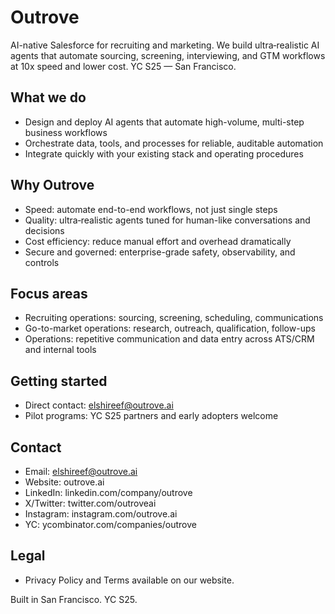 # Outrove
AI-native Salesforce for recruiting and marketing. We build ultra‑realistic AI agents that automate sourcing, screening, interviewing, and GTM workflows at 10x speed and lower cost. YC S25 — San Francisco.

## What we do
- Design and deploy AI agents that automate high-volume, multi-step business workflows
- Orchestrate data, tools, and processes for reliable, auditable automation
- Integrate quickly with your existing stack and operating procedures

## Why Outrove
- Speed: automate end-to-end workflows, not just single steps
- Quality: ultra‑realistic agents tuned for human-like conversations and decisions
- Cost efficiency: reduce manual effort and overhead dramatically
- Secure and governed: enterprise-grade safety, observability, and controls

## Focus areas
- Recruiting operations: sourcing, screening, scheduling, communications
- Go-to-market operations: research, outreach, qualification, follow-ups
- Operations: repetitive communication and data entry across ATS/CRM and internal tools

## Getting started
- Direct contact: elshireef@outrove.ai
- Pilot programs: YC S25 partners and early adopters welcome

## Contact
- Email: elshireef@outrove.ai
- Website: outrove.ai
- LinkedIn: linkedin.com/company/outrove
- X/Twitter: twitter.com/outroveai
- Instagram: instagram.com/outrove.ai
- YC: ycombinator.com/companies/outrove

## Legal
- Privacy Policy and Terms available on our website.

Built in San Francisco. YC S25.
